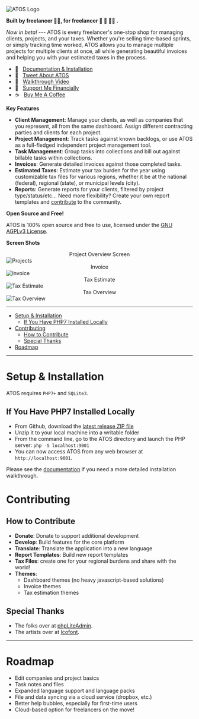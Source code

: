 ![ATOS Logo](assets/screens/atos_logo.png)

**Built by freelancer 🙋‍♂️, for freelancer 🕺 🤷 💃🏾 .**

*Now in beta!* --- ATOS is every freelancer's one-stop shop for managing clients, projects, and your taxes. Whether you're selling time-based sprints, or simply tracking time worked, ATOS allows you to manage multiple projects for multiple clients at once, all while generating beautiful invoices and helping you with your estimated taxes in the process.

- 📔&nbsp;&nbsp;&nbsp;[Documentation & Installation](https://jbelelieu.github.io/atos/)
- 💬&nbsp;&nbsp;&nbsp;<a href="http://twitter.com/intent/tweet?text=Freelancers!%20Check%20out%20ATOS,%20free%20software%20designed%20to%20help%20you%20manage%20your%20clients,%20invoices,%20and%20estimated%20taxes.%20https://github.com/jbelelieu/atos" target="_blank">Tweet About ATOS</a>
- 🎥&nbsp;&nbsp;&nbsp;<a href="https://youtu.be/DY_ze39ZRt8" target="_blank">Walkthrough Video</a>
- 🤑&nbsp;&nbsp;&nbsp;<a href="https://opencollective.com/castlamp/projects/by_freelancer_for_freelancer/" target="_blank">Support Me Financially</a>
- ☕️&nbsp;&nbsp;&nbsp;<a href="https://www.buymeacoffee.com/jbelelieu" target="_blank">Buy Me A Coffee</a>

>

**Key Features**

- **Client Management**: Manage your clients, as well as companies that you represent, all from the same dashboard. Assign different contracting parties and clients for each project.
- **Project Management**: Track tasks against known backlogs, or use ATOS as a full-fledged independent project management tool.
- **Task Management**: Group tasks into collections and bill out against billable tasks within collections.
- **Invoices**: Generate detailed invoices against those completed tasks.
- **Estimated Taxes**: Estimate your tax burden for the year using customizable tax files for various regions, whether it be at the national (federal), regional (state), or municipal levels (city).
- **Reports**: Generate reports for your clients, filtered by project type/status/etc... Need more flexibility? Create your own report templates and [contribute](#contributing) to the community.

**Open Source and Free!**

ATOS is 100% open source and free to use, licensed under the [GNU AGPLv3 License](https://www.gnu.org/licenses/agpl-3.0.en.html).

**Screen Shots**

<center>Project Overview Screen</center>
<img alt="Projects" src="https://github.com/jbelelieu/atos/blob/develop/assets/screens/atos-screen-project-sm.png?raw=true" />
<br />
<center>Invoice</center>
<img alt="Invoice" src="https://github.com/jbelelieu/atos/blob/develop/assets/screens/atos-screen-invoice-sm.png?raw=true" />
<br />
<center>Tax Estimate</center>
<img alt="Tax Estimate" src="https://github.com/jbelelieu/atos/blob/develop/assets/screens/atos-screen-taxes-sm.png?raw=true" />
<br />
<center>Tax Overview</center>
<img alt="Tax Overview" src="https://github.com/jbelelieu/atos/blob/develop/assets/screens/atos-screen-tax-sm.png?raw=true" />

-----

- [Setup & Installation](#setup--installation)
  - [If You Have PHP7 Installed Locally](#if-you-have-php7-installed-locally)
- [Contributing](#contributing)
  - [How to Contribute](#how-to-contribute)
  - [Special Thanks](#special-thanks)
- [Roadmap](#roadmap)

----

# Setup & Installation

ATOS requires `PHP7+` and `SQLite3`.

## If You Have PHP7 Installed Locally

- From Github, download the [latest release ZIP file](https://github.com/jbelelieu/atos/releases)
- Unzip it to your local machine into a writable folder
- From the command line, go to the ATOS directory and launch the PHP server: `php -S localhost:9001`
- You can now access ATOS from any web browser at `http://localhost:9001`.

Please see the [documentation](docs/index.md) if you need a more detailed installation walkthrough.

# Contributing

## How to Contribute

- **Donate**: Donate to support additional development
- **Develop**: Build features for the core platform
- **Translate**: Translate the application into a new language
- **Report Templates**: Build new report templates
- **Tax Files**: create one for your regional burdens and share with the world!
- **Themes**:
  - Dashboard themes (no heavy javascript-based solutions)
  - Invoice themes
  - Tax estimation themes

## Special Thanks

- The folks over at [phpLiteAdmin](https://www.phpliteadmin.org/).
- The artists over at [Icofont](https://icofont.com/).

----

# Roadmap

- Edit companies and project basics
- Task notes and files
- Expanded language support and language packs
- File and data syncing via a cloud service (dropbox, etc.)
- Better help bubbles, especially for first-time users
- Cloud-based option for freelancers on the move!
  